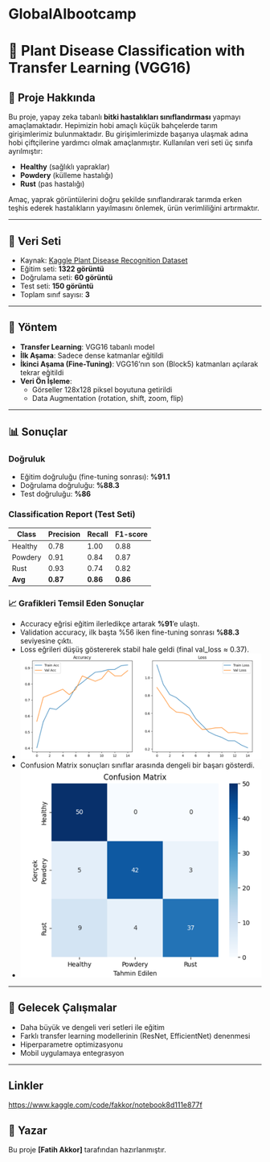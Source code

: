 # GlobalAIbootcamp
# 🌱 Plant Disease Classification with Transfer Learning (VGG16)

## 📌 Proje Hakkında
Bu proje, yapay zeka tabanlı **bitki hastalıkları sınıflandırması** yapmayı amaçlamaktadır. Hepimizin hobi amaçlı küçük bahçelerde tarım girişimlerimiz bulunmaktadır. Bu girişimlerimizde başarıya ulaşmak adına hobi çiftçilerine yardımcı olmak amaçlanmıştır. 
Kullanılan veri seti üç sınıfa ayrılmıştır:
- **Healthy** (sağlıklı yapraklar)
- **Powdery** (külleme hastalığı)
- **Rust** (pas hastalığı)

Amaç, yaprak görüntülerini doğru şekilde sınıflandırarak tarımda erken teşhis ederek hastalıkların yayılmasını önlemek, ürün verimliliğini artırmaktır.

---

## 📂 Veri Seti
- Kaynak: [Kaggle Plant Disease Recognition Dataset](https://www.kaggle.com/)  
- Eğitim seti: **1322 görüntü**
- Doğrulama seti: **60 görüntü**
- Test seti: **150 görüntü**
- Toplam sınıf sayısı: **3**

---

## 🧠 Yöntem
- **Transfer Learning**: VGG16 tabanlı model
- **İlk Aşama**: Sadece dense katmanlar eğitildi
- **İkinci Aşama (Fine-Tuning)**: VGG16’nın son (Block5) katmanları açılarak tekrar eğitildi
- **Veri Ön İşleme**:
  - Görseller 128x128 piksel boyutuna getirildi
  - Data Augmentation (rotation, shift, zoom, flip)

---

## 📊 Sonuçlar

### Doğruluk
- Eğitim doğruluğu (fine-tuning sonrası): **%91.1**
- Doğrulama doğruluğu: **%88.3**
- Test doğruluğu: **%86**

### Classification Report (Test Seti)

| Class    | Precision | Recall | F1-score |
|----------|-----------|--------|----------|
| Healthy  | 0.78      | 1.00   | 0.88     |
| Powdery  | 0.91      | 0.84   | 0.87     |
| Rust     | 0.93      | 0.74   | 0.82     |
| **Avg**  | **0.87**  | **0.86** | **0.86** |

### 📈 Grafikleri Temsil Eden Sonuçlar
- Accuracy eğrisi eğitim ilerledikçe artarak **%91**’e ulaştı.
- Validation accuracy, ilk başta %56 iken fine-tuning sonrası **%88.3** seviyesine çıktı.  
- Loss eğrileri düşüş göstererek stabil hale geldi (final val_loss ≈ 0.37).
- ![](training_curves.png)
- Confusion Matrix sonuçları sınıflar arasında dengeli bir başarı gösterdi.
- ![](confusion_matrix.png)

---

## 🚀 Gelecek Çalışmalar
- Daha büyük ve dengeli veri setleri ile eğitim
- Farklı transfer learning modellerinin (ResNet, EfficientNet) denenmesi
- Hiperparametre optimizasyonu
- Mobil uygulamaya entegrasyon

---

## Linkler
https://www.kaggle.com/code/fakkor/notebook8d111e877f

## 👤 Yazar
Bu proje **[Fatih Akkor]** tarafından hazırlanmıştır.  
